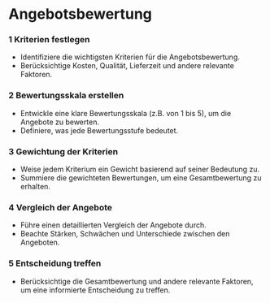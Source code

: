 # Angebotsbewertung

### 1 Kriterien festlegen
- Identifiziere die wichtigsten Kriterien für die Angebotsbewertung.
- Berücksichtige Kosten, Qualität, Lieferzeit und andere relevante Faktoren.

### 2 Bewertungsskala erstellen
- Entwickle eine klare Bewertungsskala (z.B. von 1 bis 5), um die Angebote zu bewerten.
- Definiere, was jede Bewertungsstufe bedeutet.

### 3 Gewichtung der Kriterien
- Weise jedem Kriterium ein Gewicht basierend auf seiner Bedeutung zu.
- Summiere die gewichteten Bewertungen, um eine Gesamtbewertung zu erhalten.

### 4 Vergleich der Angebote
- Führe einen detaillierten Vergleich der Angebote durch.
- Beachte Stärken, Schwächen und Unterschiede zwischen den Angeboten.

### 5 Entscheidung treffen
- Berücksichtige die Gesamtbewertung und andere relevante Faktoren, um eine informierte Entscheidung zu treffen.
